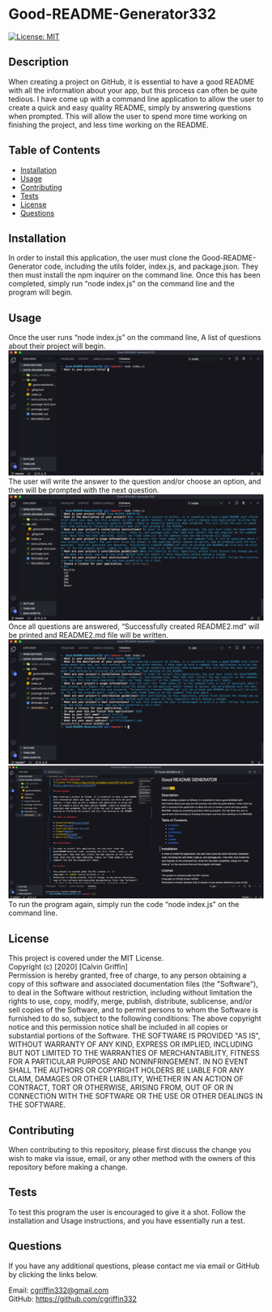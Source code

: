 # Good-README-Generator332
[![License: MIT](https://img.shields.io/badge/License-MIT-yellow.svg)](https://opensource.org/licenses/MIT)

## Description

When creating a project on GitHub, it is essential to have a good README with all the information about your app, but this process can often be quite tedious. I have come up with a command line application to allow the user to create a quick and easy quality README, simply by answering questions when prompted. This will allow the user to spend more time working on finishing the project, and less time working on the README.

## Table of Contents

* [Installation](#installation)
* [Usage](#usage)
* [Contributing](#Contributing)
* [Tests](#tests)
* [License](#license)
* [Questions](#questions)

## Installation

In order to install this application, the user must clone the Good-README-Generator code, including the utils folder, index.js, and package.json. They then must install the npm inquirer on the command line. Once this has been completed, simply run “node index.js” on the command line and the program will begin.

## Usage

Once the user runs “node index.js” on the command line, A list of questions about their project will begin. 
![Image of Start](./utils/images/1.png)
The user will write the answer to the question and/or choose an option, and then will be prompted with the next question.  
![Image of Questions](./utils/images/2.png)
Once all questions are answered, “Successfully created README2.md” will be printed and README2.md file will be written. 
![Image of Success](./utils/images/3.png)
![Image of README](./utils/images/4.png)
To run the program again, simply run the code “node index.js" on the command line.

## License

This project is covered under the MIT License. <br />
Copyright (c) [2020] [Calvin Griffin] <br />
Permission is hereby granted, free of charge, to any person obtaining a copy of this software and associated documentation files (the "Software"), to deal in the Software without restriction, including without limitation the rights to use, copy, modify, merge, publish, distribute, sublicense, and/or sell copies of the Software, and to permit persons to whom the Software is furnished to do so, subject to the following conditions:
The above copyright notice and this permission notice shall be included in all copies or substantial portions of the Software.
THE SOFTWARE IS PROVIDED "AS IS", WITHOUT WARRANTY OF ANY KIND, EXPRESS OR IMPLIED, INCLUDING BUT NOT LIMITED TO THE WARRANTIES OF MERCHANTABILITY, FITNESS FOR A PARTICULAR PURPOSE AND NONINFRINGEMENT. IN NO EVENT SHALL THE AUTHORS OR COPYRIGHT HOLDERS BE LIABLE FOR ANY CLAIM, DAMAGES OR OTHER LIABILITY, WHETHER IN AN ACTION OF CONTRACT, TORT OR OTHERWISE, ARISING FROM, OUT OF OR IN CONNECTION WITH THE SOFTWARE OR THE USE OR OTHER DEALINGS IN THE SOFTWARE.

## Contributing

When contributing to this repository, please first discuss the change you wish to make via issue, email, or any other method with the owners of this repository before making a change.

## Tests

To test this program the user is encouraged to give it a shot. Follow the installation and Usage instructions, and you have essentially run a test.

## Questions

If you have any additional questions, please contact me via email or GitHub by clicking the links below.

Email: cgriffin332@gmail.com <br />
GitHub: https://github.com/cgriffin332